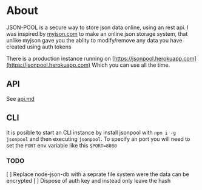 # About

JSON-POOL is a secure way to store json data online, using an rest api.
I was inspired by [myjson.com](http://myjson.com) to make an online json storage system, 
that unlike myjson gave you the ablity to modify/remove any data you have created using auth tokens

There is a production instance running on [https://jsonpool.herokuapp.com](https://jsonpool.herokuapp.com)
Which you can use all the time.

## API
See [api.md](api.md)

## CLI
It is posible to start an CLI instance by install jsonpool with `npm i -g jsonpool`
and then executing `jsonpool`. To specify an port you will need to set the `PORT` env
variable like this `$PORT=8080`


### TODO

[ ] Replace node-json-db with a seprate file system were the data can be encrypted
[ ] Dispose of auth key and instead only leave the hash
